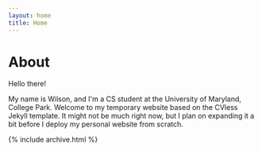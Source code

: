 ```yaml
---
layout: home
title: Home
---
```


# About

Hello there!

My name is Wilson, and I'm a CS student at the University of Maryland, College Park.
Welcome to my temporary website based on the CVless Jekyll template. It might not be much right now, but I plan on expanding it a bit before I deploy my personal website from scratch.

{% include archive.html %}

